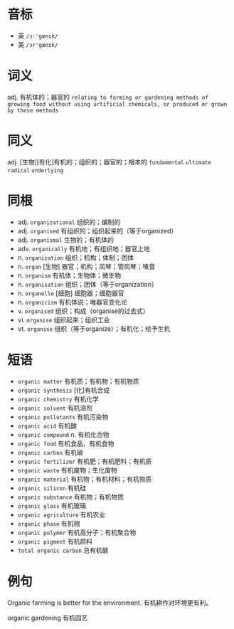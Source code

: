 # 音标

- 英 `/ɔː'gænɪk/`
- 美 `/ɔr'gænɪk/`

# 词义

adj. 有机体的；器官的
`relating to farming or gardening methods of growing food without using artificial chemicals, or produced or grown by these methods`

# 同义

adj. [生物][有化]有机的；组织的；器官的；根本的
`fundamental` `ultimate` `radical` `underlying`

# 同根

- adj. `organizational` 组织的；编制的
- adj. `organised` 有组织的；组织起来的（等于organized）
- adj. `organismal` 生物的；有机体的
- adv. `organically` 有机地；有组织地；器官上地
- n. `organization` 组织；机构；体制；团体
- n. `organ` [生物] 器官；机构；风琴；管风琴；嗓音
- n. `organism` 有机体；生物体；微生物
- n. `organisation` 组织；团体（等于organization）
- n. `organelle` [细胞] 细胞器；细胞器官
- n. `organicism` 有机体说；唯器官变化论
- v. `organised` 组织；构成（organise的过去式）
- vi. `organise` 组织起来；组织工会
- vt. `organise` 组织（等于organize）；有机化；给予生机

# 短语

- `organic matter` 有机质；有机物；有机物质
- `organic synthesis` [化]有机合成
- `organic chemistry` 有机化学
- `organic solvent` 有机溶剂
- `organic pollutants` 有机污染物
- `organic acid` 有机酸
- `organic compound` n. 有机化合物
- `organic food` 有机食品，有机食物
- `organic carbon` 有机碳
- `organic fertilizer` 有机肥；有机肥料；有机质
- `organic waste` 有机废物；生化废物
- `organic material` 有机物；有机材料；有机物质
- `organic silicon` 有机硅
- `organic substance` 有机物；有机物质
- `organic glass` 有机玻璃
- `organic agriculture` 有机农业
- `organic phase` 有机相
- `organic polymer` 有机高分子；有机聚合物
- `organic pigment` 有机颜料
- `total organic carbon` 总有机碳

# 例句

Organic farming is better for the environment.
有机耕作对环境更有利。

organic gardening
有机园艺


